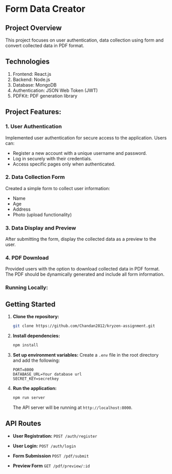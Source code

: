# Form Data Creator

## Project Overview

This project focuses on user authentication, data collection using form and convert collected data in PDF format.

## Technologies

1. Frontend: React.js
2. Backend: Node.js
3. Database: MongoDB 
4. Authentication: JSON Web Token (JWT)
5. PDFKit: PDF generation library

## Project Features:

### 1. User Authentication

Implemented user authentication for secure access to the application. Users can:
- Register a new account with a unique username and password.
- Log in securely with their credentials.
- Access specific pages only when authenticated.

### 2. Data Collection Form

Created a simple form to collect user information:
- Name
- Age
- Address
- Photo (upload functionality)

### 3. Data Display and Preview

After submitting the form, display the collected data as a preview to the user.

### 4. PDF Download

Provided users with the option to download collected data in PDF format. The PDF should be dynamically generated and include all form information.

### Running Locally:

## Getting Started

1. **Clone the repository:**
    ```bash
    git clone https://github.com/Chandan2812/kryzen-assignment.git
   
2. **Install dependencies:**
    ```bash
    npm install
    ```

3. **Set up environment variables:**
    Create a `.env` file in the root directory and add the following:
    ```env
    PORT=8000
    DATABASE_URL=Your database url
    SECRET_KEY=secretkey
    ```

4. **Run the application:**
    ```bash
    npm run server
    ```
    The API server will be running at `http://localhost:8000`.

## API Routes

- **User Registration:**
  `POST /auth/register`

- **User Login:**
  `POST /auth/login`

- **Form Submission**
  `POST /pdf/submit`

- **Preview Form**
  `GET /pdf/preview/:id`
